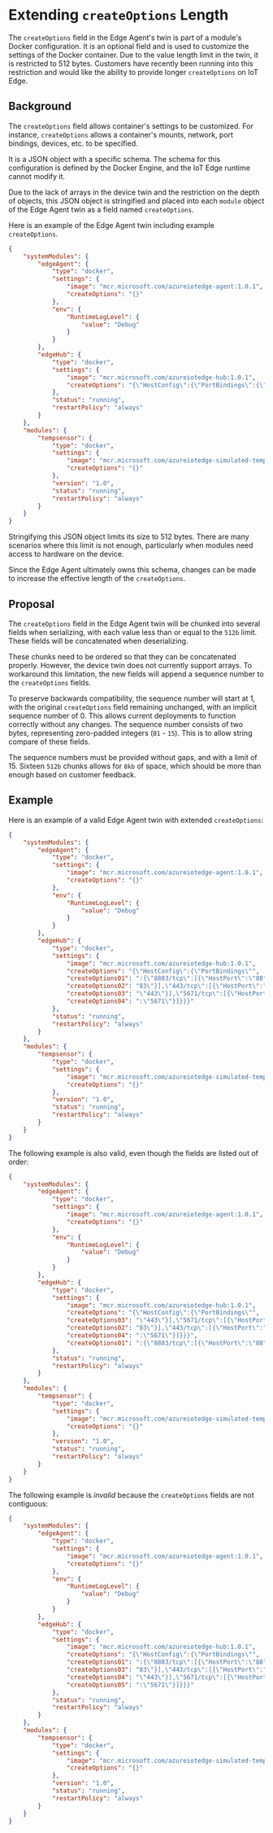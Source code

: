 # Extending `createOptions` Length
The `createOptions` field in the Edge Agent's twin is part of a module's Docker configuration.
It is an optional field and is used to customize the settings of the Docker container.
Due to the value length limit in the twin, it is restricted to 512 bytes.
Customers have recently been running into this restriction and would like the ability to provide longer `createOptions` on IoT Edge.

## Background
The `createOptions` field allows container's settings to be customized.
For instance, `createOptions` allows a container's mounts, network, port bindings, devices, etc. to be specified.

It is a JSON object with a specific schema.
The schema for this configuration is defined by the Docker Engine, and the IoT Edge runtime cannot modify it.

Due to the lack of arrays in the device twin and the restriction on the depth of objects, this JSON object is stringified and placed into each `module` object of the Edge Agent twin as a field named `createOptions`.

Here is an example of the Edge Agent twin including example `createOptions`.

```json
{
    "systemModules": {
        "edgeAgent": {
            "type": "docker",
            "settings": {
                "image": "mcr.microsoft.com/azureiotedge-agent:1.0.1",
                "createOptions": "{}"
            },
            "env": {
                "RuntimeLogLevel": {
                    "value": "Debug"
                }
            }
        },
        "edgeHub": {
            "type": "docker",
            "settings": {
                "image": "mcr.microsoft.com/azureiotedge-hub:1.0.1",
                "createOptions": "{\"HostConfig\":{\"PortBindings\":{\"8883/tcp\":[{\"HostPort\":\"8883\"}],\"443/tcp\":[{\"HostPort\":\"443\"}],\"5671/tcp\":[{\"HostPort\":\"5671\"}]}}}"
            },
            "status": "running",
            "restartPolicy": "always"
        }
    },
    "modules": {
        "tempsensor": {
            "type": "docker",
            "settings": {
                "image": "mcr.microsoft.com/azureiotedge-simulated-temperature-sensor:1.0.1",
                "createOptions": "{}"
            },
            "version": "1.0",
            "status": "running",
            "restartPolicy": "always"
        }
    }
}
```

Stringifying this JSON object limits its size to 512 bytes.
There are many scenarios where this limit is not enough, particularly when modules need access to hardware on the device.

Since the Edge Agent ultimately owns this schema, changes can be made to increase the effective length of the `createOptions`.

## Proposal

The `createOptions` field in the Edge Agent twin will be chunked into several fields when serializing, with each value less than or equal to the `512b` limit.
These fields will be concatenated when deserializing.

These chunks need to be ordered so that they can be concatenated properly.
However, the device twin does not currently support arrays.
To workaround this limitation, the new fields will append a sequence number to the `createOptions` fields.

To preserve backwards compatibility, the sequence number will start at 1, with the original `createOptions` field remaining unchanged, with an implicit sequence number of 0.
This allows current deployments to function correctly without any changes.
The sequence number consists of two bytes, representing zero-padded integers (`01` - `15`).
This is to allow string compare of these fields.

The sequence numbers must be provided without gaps, and with a limit of 15.
Sixteen `512b` chunks allows for `8kb` of space, which should be more than enough based on customer feedback.

## Example
Here is an example of a valid Edge Agent twin with extended `createOptions`:

```json
{
    "systemModules": {
        "edgeAgent": {
            "type": "docker",
            "settings": {
                "image": "mcr.microsoft.com/azureiotedge-agent:1.0.1",
                "createOptions": "{}"
            },
            "env": {
                "RuntimeLogLevel": {
                    "value": "Debug"
                }
            }
        },
        "edgeHub": {
            "type": "docker",
            "settings": {
                "image": "mcr.microsoft.com/azureiotedge-hub:1.0.1",
                "createOptions": "{\"HostConfig\":{\"PortBindings\"",
                "createOptions01": ":{\"8883/tcp\":[{\"HostPort\":\"88",
                "createOptions02": "83\"}],\"443/tcp\":[{\"HostPort\":",
                "createOptions03": "\"443\"}],\"5671/tcp\":[{\"HostPort\"",
                "createOptions04": ":\"5671\"}]}}}"
            },
            "status": "running",
            "restartPolicy": "always"
        }
    },
    "modules": {
        "tempsensor": {
            "type": "docker",
            "settings": {
                "image": "mcr.microsoft.com/azureiotedge-simulated-temperature-sensor:1.0.1",
                "createOptions": "{}"
            },
            "version": "1.0",
            "status": "running",
            "restartPolicy": "always"
        }
    }
}
```

The following example is also valid, even though the fields are listed out of order:

```json
{
    "systemModules": {
        "edgeAgent": {
            "type": "docker",
            "settings": {
                "image": "mcr.microsoft.com/azureiotedge-agent:1.0.1",
                "createOptions": "{}"
            },
            "env": {
                "RuntimeLogLevel": {
                    "value": "Debug"
                }
            }
        },
        "edgeHub": {
            "type": "docker",
            "settings": {
                "image": "mcr.microsoft.com/azureiotedge-hub:1.0.1",
                "createOptions": "{\"HostConfig\":{\"PortBindings\"",
                "createOptions03": "\"443\"}],\"5671/tcp\":[{\"HostPort\"",
                "createOptions02": "83\"}],\"443/tcp\":[{\"HostPort\":",
                "createOptions04": ":\"5671\"}]}}}",
                "createOptions01": ":{\"8883/tcp\":[{\"HostPort\":\"88"
            },
            "status": "running",
            "restartPolicy": "always"
        }
    },
    "modules": {
        "tempsensor": {
            "type": "docker",
            "settings": {
                "image": "mcr.microsoft.com/azureiotedge-simulated-temperature-sensor:1.0.1",
                "createOptions": "{}"
            },
            "version": "1.0",
            "status": "running",
            "restartPolicy": "always"
        }
    }
}
```

The following example is *invalid* because the `createOptions` fields are not contiguous:

```json
{
    "systemModules": {
        "edgeAgent": {
            "type": "docker",
            "settings": {
                "image": "mcr.microsoft.com/azureiotedge-agent:1.0.1",
                "createOptions": "{}"
            },
            "env": {
                "RuntimeLogLevel": {
                    "value": "Debug"
                }
            }
        },
        "edgeHub": {
            "type": "docker",
            "settings": {
                "image": "mcr.microsoft.com/azureiotedge-hub:1.0.1",
                "createOptions": "{\"HostConfig\":{\"PortBindings\"",
                "createOptions01": ":{\"8883/tcp\":[{\"HostPort\":\"88",
                "createOptions03": "83\"}],\"443/tcp\":[{\"HostPort\":",
                "createOptions04": "\"443\"}],\"5671/tcp\":[{\"HostPort\"",
                "createOptions05": ":\"5671\"}]}}}"
            },
            "status": "running",
            "restartPolicy": "always"
        }
    },
    "modules": {
        "tempsensor": {
            "type": "docker",
            "settings": {
                "image": "mcr.microsoft.com/azureiotedge-simulated-temperature-sensor:1.0.1",
                "createOptions": "{}"
            },
            "version": "1.0",
            "status": "running",
            "restartPolicy": "always"
        }
    }
}
```